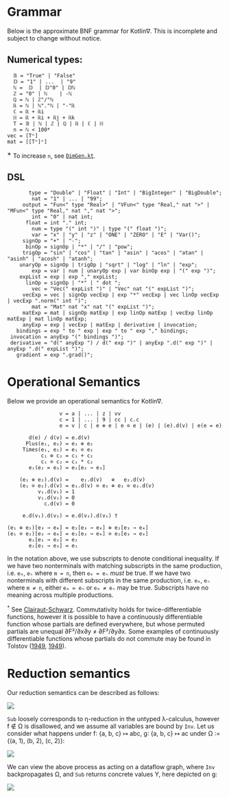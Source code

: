 # Grammar

Below is the approximate BNF grammar for Kotlin∇. This is incomplete and subject to change without notice.

## Numerical types:

```ebnf
  𝔹 = "True" | "False"
  𝔻 = "1" | ...  | "9"
  ℕ =  𝔻  | 𝔻"0" | 𝔻ℕ
  ℤ = "0" | ℕ    | -ℕ
  ℚ = ℕ | ℤ"/"ℕ
  ℝ = ℕ | ℕ"."ℕ | "-"ℝ
  ℂ = ℝ + ℝi
  ℍ = ℝ + ℝi + ℝj + ℝk
  T = 𝔹 | ℕ | ℤ | ℚ | ℝ | ℂ | ℍ
  n = ℕ < 100*
vec = [Tⁿ]
mat = [[Tⁿ]ⁿ]
```

<sup>&lowast;</sup> To increase `n`, see [`DimGen.kt`](shipshape/src/main/kotlin/ai/hypergraph/shipshape/DimGen.kt).

## DSL

```ebnf
       type = "Double" | "Float" | "Int" | "BigInteger" | "BigDouble";
        nat = "1" | ... | "99";
     output = "Fun<" type "Real>" | "VFun<" type "Real," nat ">" | "MFun<" type "Real," nat "," nat ">";
        int = "0" | nat int;
      float = int "." int;
        num = type "(" int ")" | type "(" float ")";
        var = "x" | "y" | "z" | "ONE" | "ZERO" | "E" | "Var()";
     signOp = "+" | "-";
      binOp = signOp | "*" | "/" | "pow";
     trigOp = "sin" | "cos" | "tan" | "asin" | "acos" | "atan" | "asinh" | "acosh" | "atanh";
    unaryOp = signOp | trigOp | "sqrt" | "log" | "ln" | "exp";
        exp = var | num | unaryOp exp | var binOp exp | "(" exp ")";
    expList = exp | exp "," expList;
      linOp = signOp | "*" | " dot ";
        vec = "Vec(" expList ")" | "Vec" nat "(" expList ")";
     vecExp = vec | signOp vecExp | exp "*" vecExp | vec linOp vecExp | vecExp ".norm(" int ")";
        mat = "Mat" nat "x" nat "(" expList ")";
     matExp = mat | signOp matExp | exp linOp matExp | vecExp linOp matExp | mat linOp matExp;
     anyExp = exp | vecExp | matExp | derivative | invocation;
   bindings = exp " to " exp | exp " to " exp "," bindings;
 invocation = anyExp "(" bindings ")";
 derivative = "d(" anyExp ") / d(" exp ")" | anyExp ".d(" exp ")" | anyExp ".d(" expList ")";
   gradient = exp ".grad()";
```

# Operational Semantics

Below we provide an operational semantics for Kotlin∇.

```ebnf
                 v = a | ... | z | vv
                 c = 1 | ... | 9 | cc | c.c
                 e = v | c | e ⊕ e | e ⊙ e | (e) | (e).d(v) | e(e = e)
                 
       d(e) / d(v) = e.d(v)
      Plus(e₁, e₂) = e₁ ⊕ e₂
     Times(e₁, e₂) = e₁ ⊙ e₂
           c₁ ⊕ c₂ = c₁ + c₂
           c₁ ⊙ c₂ = c₁ * c₂
       e₁(e₂ = e₃) = e₁[e₂ → e₃]
           
    (e₁ ⊕ e₂).d(v) =    e₁.d(v)   ⊕   e₂.d(v)
    (e₁ ⊙ e₂).d(v) = e₁.d(v) ⊙ e₂ ⊕ e₁ ⊙ e₂.d(v)
          v₁.d(v₁) = 1
          v₁.d(v₂) = 0
            c.d(v) = 0

     e.d(v₁).d(v₂) = e.d(v₂).d(v₁) †

(e₁ ⊕ e₂)[e₃ → e₄] = e₁[e₃ → e₄] ⊕ e₂[e₃ → e₄]
(e₁ ⊙ e₂)[e₃ → e₄] = e₁[e₃ → e₄] ⊙ e₂[e₃ → e₄]
       e₁[e₁ → e₂] = e₂
       e₁[e₂ → e₃] = e₁
```

In the notation above, we use subscripts to denote conditional inequality. If we have two nonterminals with matching subscripts in the same production, i.e. `eₘ`, `eₙ` where `m = n`, then `eₘ = eₙ` *must* be true. If we have two nonterminals with different subscripts in the same production, i.e. `eₘ`, `eₙ` where `m ≠ n`, either `eₘ = eₙ` or `eₘ ≠ eₙ` may be true. Subscripts have no meaning across multiple productions.

<sup>&dagger;</sup> See [Clairaut-Schwarz](https://en.wikipedia.org/wiki/Symmetry_of_second_derivatives). Commutativity holds for twice-differentiable functions, however it is possible to have a continuously differentiable function whose partials are defined everywhere, but whose permuted partials are unequal ∂F²/∂x∂y ≠ ∂F²/∂y∂x. Some examples of continuously differentiable functions whose partials do not commute may be found in Tolstov ([1949](http://www.mathnet.ru/links/c5537a9da2ecaa5e1eafbafda3f15a1e/sm5966.pdf), [1949](http://www.mathnet.ru/links/a8dfdc976cf22fdce373cdcba2eeda2b/im3207.pdf)).

# Reduction semantics

Our reduction semantics can be described as follows:

![](https://user-images.githubusercontent.com/175716/119237696-21713100-bb0c-11eb-9740-8753362249d0.png)

`Sub` loosely corresponds to η-reduction in the untyped λ-calculus, however f ∉ Ω is disallowed, and we assume all variables are bound by `Inv`. Let us consider what happens under f∶ {a, b, c} ↦ abc, g∶ {a, b, c} ↦ ac under Ω ∶= {(a, 1), (b, 2), (c, 2)}:

![](https://user-images.githubusercontent.com/175716/119237755-7d3bba00-bb0c-11eb-8bea-cd9933d3b716.png)

We can view the above process as acting on a dataflow graph, where `Inv` backpropagates Ω, and `Sub` returns concrete values Y, here depicted on g:

![](https://user-images.githubusercontent.com/175716/119237786-af4d1c00-bb0c-11eb-85e4-7699e05d6c0b.png)